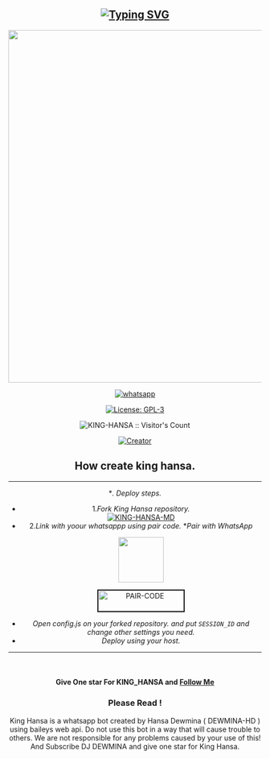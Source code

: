 <div align="center">

     
  [![Typing SVG](https://readme-typing-svg.herokuapp.com?font=Rockstar-ExtraBold&color=F01&lines=KING+HANSA+MD+WATSAPP+BOT)](https://git.io/typing-svg)
---
<p align="center">
<a href="https://github.com/navinofc44/DARK-ZERO-MD/new/main">
<img src="https://telegra.ph/file/cd454f186aa11281fdbaa.png"  width="700px">
</a>

<p align="center">
<a aria-label="Join our chats" href="https://chat.whatsapp.com/KwFkWjI8qJ6B174esar8IM" target="_blank">
<img alt="whatsapp" src="https://img.shields.io/badge/Join Group-25D366?style=for-the-badge&logo=whatsapp&logoColor=white" />
</a>
</p>  
<a aria-label="Secktor is free to use" href="https://github.com/SamPandey001/Secktor-Md/blob/main/LICENCE" target="_blank">
<img alt="License: GPL-3" src="https://badges.frapsoft.com/os/gpl/gpl.png?v=103)](https://opensource.org/licenses/GPL-3.0/" target="_blank" />
</a>

</p>
<p align="center"><img src="https://profile-counter.glitch.me/{KING-HANSA}/count.svg" alt="KING-HANSA :: Visitor's Count" /></p>


  
<p align="center">
<a href="#"><img title="Creator" src="https://img.shields.io/badge/Creator-HANSA_DEWMINA-red.svg?style=for-the-badge&logo=github"></a>
</p>

## How create king hansa. ##

---
**. Deploy steps.*
 - 1._Fork King Hansa repository._
    <br>
    <a href="https://github.com/DEWMINA-HD/KING-HANSA-MD-V1/fork"><img title="KING-HANSA-MD" src="https://img.shields.io/badge/FORK KING_HANSA-h?color=black&style=for-the-badge&logo=stackshare"></a>
 - 2._Link with yoour whatsappp using pair code._
   **Pair with WhatsApp* 
   <p align="center">
       <a href="https://replit.com/@hansadewmina16/KING-HANSA-PAIR-CODE?v=1">
         <img src="https://play-lh.googleusercontent.com/901aMQFFnVoX2T-YuJmTIwpPve_SUgMv_QSyzMSPtAqt_l0CyXN1DxfD6xXU0r2f9iM=w240-h480-rw" width="90" />
            <p align="center">
            <a href="https://pair-web-public.koyeb.app/">
                 <img src="https://i.ibb.co/5BGSVZw/pair-code-btn-zusyco.png" alt="PAIR-CODE" border="2" width="170" height="41" >
       </a>
   </p>
 - _Open config.js on your forked repository. and put `SESSION_ID` and change other settings you need._
 - _Deploy using your host._
---
   </br>

#### Give One star For KING_HANSA and [Follow Me](https://github.com/KING-HANSA) 

### Please Read !
King Hansa is a whatsapp bot created by Hansa Dewmina ( DEWMINA-HD ) using baileys web api. Do not use this bot in a way that will cause trouble to others. 
We are not responsible for any problems caused by your use of this!
And Subscribe DJ DEWMINA and give one star for King Hansa.
</br>

